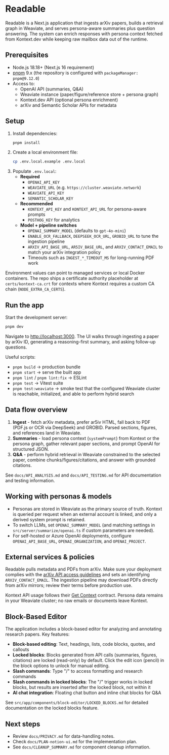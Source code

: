 # Readable

Readable is a Next.js application that ingests arXiv papers, builds a retrieval graph in Weaviate, and serves persona-aware summaries plus question answering. The system can enrich responses with persona context fetched from Kontext.dev while keeping raw mailbox data out of the runtime.

## Prerequisites

- Node.js 18.18+ (Next.js 16 requirement)
- [pnpm](https://pnpm.io) 9.x (the repository is configured with `packageManager: pnpm@9.12.0`)
- Access to:
  - OpenAI API (summaries, Q&A)
  - Weaviate instance (paper/figure/reference store + persona graph)
  - Kontext.dev API (optional persona enrichment)
  - arXiv and Semantic Scholar APIs for metadata

## Setup

1. Install dependencies:
   ```bash
   pnpm install
   ```
2. Create a local environment file:
   ```bash
   cp .env.local.example .env.local
   ```
3. Populate `.env.local`:
   - **Required**
     - `OPENAI_API_KEY`
     - `WEAVIATE_URL` (e.g. `https://cluster.weaviate.network`)
     - `WEAVIATE_API_KEY`
     - `SEMANTIC_SCHOLAR_KEY`
   - **Recommended**
     - `KONTEXT_API_KEY` and `KONTEXT_API_URL` for persona-aware prompts
     - `POSTHOG_KEY` for analytics
   - **Model + pipeline switches**
     - `OPENAI_SUMMARY_MODEL` (defaults to `gpt-4o-mini`)
     - `ENABLE_OCR_FALLBACK`, `DEEPSEEK_OCR_URL`, `GROBID_URL` to tune the ingestion pipeline
     - `ARXIV_API_BASE_URL`, `AR5IV_BASE_URL`, and `ARXIV_CONTACT_EMAIL` to match your arXiv integration policy
     - Timeouts such as `INGEST_*_TIMEOUT_MS` for long-running PDF work

Environment values can point to managed services or local Docker containers. The repo ships a certificate authority placeholder at `certs/kontext-ca.crt` for contexts where Kontext requires a custom CA chain (`NODE_EXTRA_CA_CERTS`).

## Run the app

Start the development server:

```bash
pnpm dev
```

Navigate to [http://localhost:3000](http://localhost:3000). The UI walks through ingesting a paper by arXiv ID, generating a reasoning-first summary, and asking follow-up questions.

Useful scripts:

- `pnpm build` -> production bundle
- `pnpm start` -> serve the built app
- `pnpm lint` / `pnpm lint:fix` -> ESLint
- `pnpm test` -> Vitest suite
- `pnpm test:weaviate` -> smoke test that the configured Weaviate cluster is reachable, initialized, and able to perform hybrid search

## Data flow overview

1. **Ingest** - fetch arXiv metadata, prefer ar5iv HTML, fall back to PDF (PDF.js or OCR via DeepSeek) and GROBID. Parsed sections, figures, and references land in Weaviate.
2. **Summaries** - load persona context (`systemPrompt`) from Kontext or the persona graph, gather relevant paper sections, and prompt OpenAI for structured JSON.
3. **Q&A** - perform hybrid retrieval in Weaviate constrained to the selected paper, combine chunks/figures/citations, and answer with grounded citations.

See `docs/API_ANALYSIS.md` and `docs/API_TESTING.md` for API documentation and testing information.

## Working with personas & models

- Personas are stored in Weaviate as the primary source of truth. Kontext is queried per request when an external account is linked, and only a derived system prompt is retained.
- To switch LLMs, set `OPENAI_SUMMARY_MODEL` (and matching settings in `src/server/summarize/openai.ts` if custom parameters are needed).
- For self-hosted or Azure OpenAI deployments, configure `OPENAI_API_BASE_URL`, `OPENAI_ORGANIZATION`, and `OPENAI_PROJECT`.

## External services & policies

Readable pulls metadata and PDFs from arXiv. Make sure your deployment complies with the [arXiv API access guidelines](https://info.arxiv.org/help/api/index.html) and sets an identifying `ARXIV_CONTACT_EMAIL`. The ingestion pipeline may download PDFs directly from arXiv mirrors; review their terms before production use.

Kontext API usage follows their [Get Context](https://docs.kontext.dev/api-reference/get-context) contract. Persona data remains in your Weaviate cluster; no raw emails or documents leave Kontext.

## Block-Based Editor

The application includes a block-based editor for analyzing and annotating research papers. Key features:

- **Block-based editing**: Text, headings, lists, code blocks, quotes, and callouts
- **Locked blocks**: Blocks generated from API calls (summaries, figures, citations) are locked (read-only) by default. Click the edit icon (pencil) in the block options to unlock for manual editing.
- **Slash commands**: Type "/" to access formatting and research commands
- **Slash commands in locked blocks**: The "/" trigger works in locked blocks, but results are inserted after the locked block, not within it
- **AI chat integration**: Floating chat button and inline chat blocks for Q&A

See `src/app/components/block-editor/LOCKED_BLOCKS.md` for detailed documentation on the locked blocks feature.

## Next steps

- Review `docs/PRIVACY.md` for data-handling notes.
- Check `docs/PLAN-notion-ui.md` for the implementation plan.
- See `docs/CLEANUP_SUMMARY.md` for component cleanup information.
